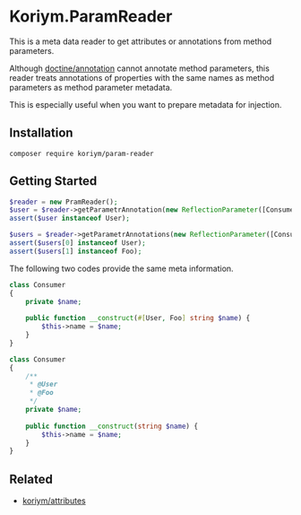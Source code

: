 # Koriym.ParamReader

This is a meta data reader to get attributes or annotations from method parameters.

Although [doctine/annotation](https://github.com/doctrine/annotations) cannot annotate method parameters, this reader treats annotations of properties with the same names as method parameters as method parameter metadata.

This is especially useful when you want to prepare metadata for injection.

## Installation

    composer require koriym/param-reader

## Getting Started

```php
$reader = new PramReader();
$user = $reader->getParametrAnnotation(new ReflectionParameter([Consumer::class, '__construct'], 'name'), User::class);
assert($user instanceof User);

$users = $reader->getParametrAnnotations(new ReflectionParameter([Consumer::class, '__construct'], 'name'));
assert($users[0] instanceof User);
assert($users[1] instanceof Foo);
````

The following two codes provide the same meta information.

```php
class Consumer
{
    private $name;
    
    public function __construct(#[User, Foo] string $name) {
        $this->name = $name;
    }
}
```

```php
class Consumer
{
    /**
     * @User
     * @Foo
     */
    private $name;
    
    public function __construct(string $name) {
        $this->name = $name;
    }
}
```

## Related

* [koriym/attributes](https://github.com/koriym/Koriym.Attributes)
